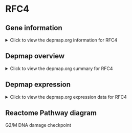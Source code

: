 <h1>RFC4</h1>

<h2>Gene information</h2>
<details>
  <summary>Click to view the depmap.org information for RFC4</summary>
  <iframe src="https://depmap.org/portal/gene/RFC4?tab=about" style="border:none;width:100%;height:800px"></iframe>
</details>

<h2>Depmap overview</h2>
<details>
  <summary>Click to view the depmap.org summary for RFC4</summary>
  <iframe src="https://depmap.org/portal/gene/RFC4?tab=overview" style="border:none;width:100%;height:800px"></iframe>
</details>

<h2>Depmap expression</h2>
<details>
  <summary>Click to view the depmap.org expression data for RFC4</summary>
  <iframe src="https://depmap.org/portal/gene/RFC4?tab=characterization" style="border:none;width:100%;height:800px"></iframe>
</details>



<h2>Reactome Pathway diagram</h2>
G2/M DNA damage checkpoint
<div id="diagramHolder"></div>

<script>
    //Creating the Reactome Diagram widget
    //Take into account a proxy needs to be set up in your server side pointing to www.reactome.org
    function onReactomeDiagramReady(){  //This function is automatically called when the widget code is ready to be used
        var diagram = Reactome.Diagram.create({
            "placeHolder" : "diagramHolder",
            "width" : 900,
            "height" : 500
        });

        //Initialising it to the "Hemostasis" pathway
        diagram.loadDiagram("R-HSA-69473");

        //Adding different listeners

        diagram.onDiagramLoaded(function (loaded) {
            console.info("Loaded ", loaded);
            diagram.flagItems("BAD");
	    diagram.flagItems("Q92934");
            if (loaded == "R-HSA-69473") diagram.selectItem("R-HSA-69473");
        });

     }
</script>



